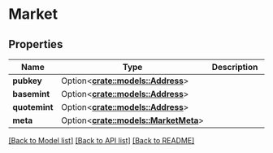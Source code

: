# Market

## Properties

Name | Type | Description | Notes
------------ | ------------- | ------------- | -------------
**pubkey** | Option<[**crate::models::Address**](Address.md)> |  | [optional]
**basemint** | Option<[**crate::models::Address**](Address.md)> |  | [optional]
**quotemint** | Option<[**crate::models::Address**](Address.md)> |  | [optional]
**meta** | Option<[**crate::models::MarketMeta**](Market_meta.md)> |  | [optional]

[[Back to Model list]](../solanabeach_api.wiki/Home.md#documentation-for-models) [[Back to API list]](../solanabeach_api.wiki/Home.md#documentation-for-api-endpoints) [[Back to README]](../solanabeach_api.wiki/Home.md)


